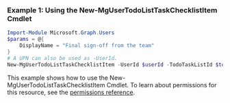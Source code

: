 ### Example 1: Using the New-MgUserTodoListTaskChecklistItem Cmdlet
```powershell
Import-Module Microsoft.Graph.Users
$params = @{
	DisplayName = "Final sign-off from the team"
}
# A UPN can also be used as -UserId.
New-MgUserTodoListTaskChecklistItem -UserId $userId -TodoTaskListId $todoTaskListId -TodoTaskId $todoTaskId -BodyParameter $params
```
This example shows how to use the New-MgUserTodoListTaskChecklistItem Cmdlet.
To learn about permissions for this resource, see the [permissions reference](/graph/permissions-reference).
